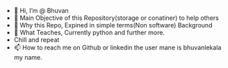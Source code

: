 - 👋 Hi, I’m @ Bhuvan
- 👀 Main Objective of this Repository(storage or conatiner) to help others
- 🌱 Why this Repo, Expined in simple terms(Non software) Background
- 💞️ What Teaches, Currently python and further more.
- Chill and repeat
- 📫 How to reach me on Github or linkedin the user mane is bhuvanlekala my name.

<!---
bhuvanlekkala/bhuvanlekkala is a ✨ special ✨ repository because its `README.md` (this file) appears on your GitHub profile.
You can click the Preview link to take a look at your changes.
--->
